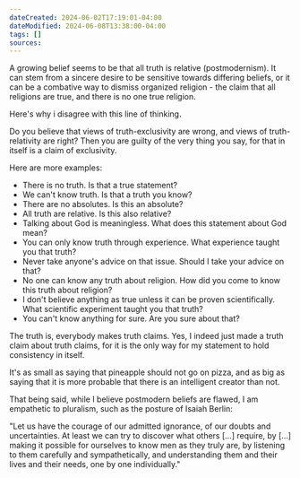 ```yaml
---
dateCreated: 2024-06-02T17:19:01-04:00
dateModified: 2024-06-08T13:38:00-04:00
tags: []
sources: 
---
```

A growing belief seems to be that all truth is relative (postmodernism). It can stem from a sincere desire to be sensitive towards differing beliefs, or it can be a combative way to dismiss organized religion - the claim that all religions are true, and there is no one true religion.

Here's why i disagree with this line of thinking.

Do you believe that views of truth-exclusivity are wrong, and views of truth-relativity are right? Then you are guilty of the very thing you say, for that in itself is a claim of exclusivity.

Here are more examples:

- There is no truth. Is that a true statement?
- We can't know truth. Is that a truth you know?
- There are no absolutes. Is this an absolute?
- All truth are relative. Is this also relative?
- Talking about God is meaningless. What does this statement about God mean?
- You can only know truth through experience. What experience taught you that truth?
- Never take anyone's advice on that issue. Should I take your advice on that?
- No one can know any truth about religion. How did you come to know this truth about religion?
- I don't believe anything as true unless it can be proven scientifically. What scientific experiment taught you that truth?
- You can't know anything for sure. Are you sure about that?

The truth is, everybody makes truth claims. Yes, I indeed just made a truth claim about truth claims, for it is the only way for my statement to hold consistency in itself.

It's as small as saying that pineapple should not go on pizza, and as big as saying that it is more probable that there is an intelligent creator than not.

That being said, while I believe postmodern beliefs are flawed, I am empathetic to pluralism, such as the posture of Isaiah Berlin:

"Let us have the courage of our admitted ignorance, of our doubts and uncertainties. At least we can try to discover what others […] require, by […] making it possible for ourselves to know men as they truly are, by listening to them carefully and sympathetically, and understanding them and their lives and their needs, one by one individually."
